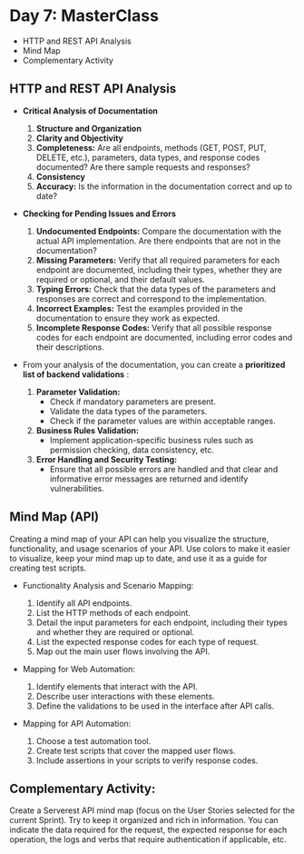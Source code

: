 # Day 7: MasterClass

- HTTP and REST API Analysis
- Mind Map
- Complementary Activity

## HTTP and REST API Analysis

- **Critical Analysis of Documentation**

    1. **Structure and Organization**
    2. **Clarity and Objectivity**
    3. **Completeness:** Are all endpoints, methods (GET, POST, PUT, DELETE, etc.), parameters, data types, and response codes documented? Are there sample requests and responses?
    4. **Consistency**
    5. **Accuracy:** Is the information in the documentation correct and up to date?

- **Checking for Pending Issues and Errors**

    1. **Undocumented Endpoints:** Compare the documentation with the actual API implementation. Are there endpoints that are not in the documentation?
    2. **Missing Parameters:** Verify that all required parameters for each endpoint are documented, including their types, whether they are required or optional, and their default values.
    3. **Typing Errors:** Check that the data types of the parameters and responses are correct and correspond to the implementation.
    4. **Incorrect Examples:** Test the examples provided in the documentation to ensure they work as expected.
    5. **Incomplete Response Codes:** Verify that all possible response codes for each endpoint are documented, including error codes and their descriptions.

- From your analysis of the documentation, you can create a **prioritized list of backend validations** :

    1. **Parameter Validation:**
        - Check if mandatory parameters are present.
        - Validate the data types of the parameters.
        - Check if the parameter values are within acceptable ranges.
    2. **Business Rules Validation:**
        - Implement application-specific business rules such as permission checking, data consistency, etc.
    3. **Error Handling and Security Testing:**
        - Ensure that all possible errors are handled and that clear and informative error messages are returned and identify vulnerabilities.

## Mind Map (API)

Creating a mind map of your API can help you visualize the structure, functionality, and usage scenarios of your API. Use colors to make it easier to visualize, keep your mind map up to date, and use it as a guide for creating test scripts.

- Functionality Analysis and Scenario Mapping:

    1. Identify all API endpoints.
    2. List the HTTP methods of each endpoint.
    3. Detail the input parameters for each endpoint, including their types and whether they are required or optional.
    4. List the expected response codes for each type of request.
    5. Map out the main user flows involving the API.

- Mapping for Web Automation:

    1. Identify elements that interact with the API.
    2. Describe user interactions with these elements.
    3. Define the validations to be used in the interface after API calls.

- Mapping for API Automation:

    1. Choose a test automation tool.
    2. Create test scripts that cover the mapped user flows.
    3. Include assertions in your scripts to verify response codes.

## Complementary Activity:

Create a Serverest API mind map (focus on the User Stories selected for the current Sprint). Try to keep it organized and rich in information. You can indicate the data required for the request, the expected response for each operation, the logs and verbs that require authentication if applicable, etc.